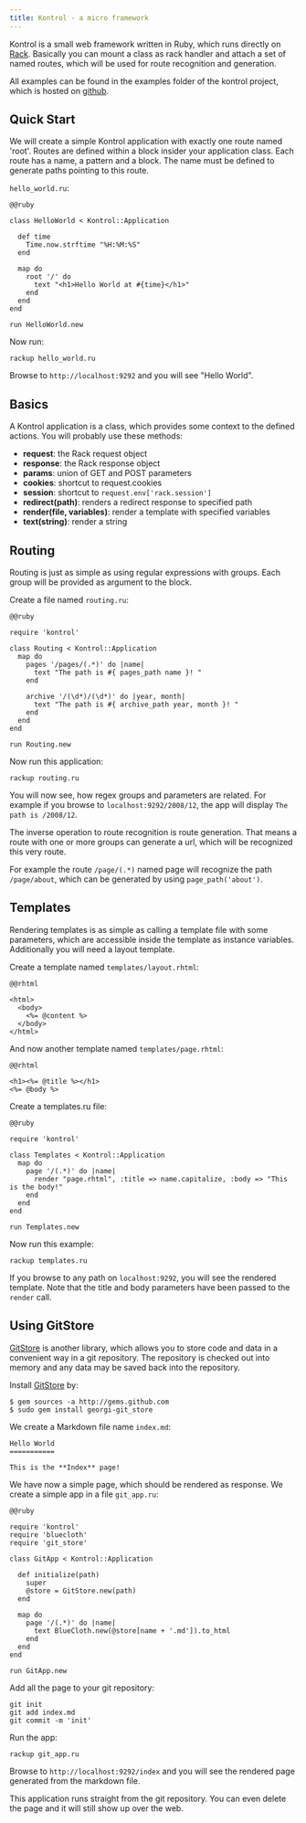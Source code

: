 ```yaml
---
title: Kontrol - a micro framework
---
```


Kontrol is a small web framework written in Ruby, which runs directly
on [Rack][1]. Basically you can mount a class as rack handler and
attach a set of named routes, which will be used for route recognition
and generation.

All examples can be found in the examples folder of the kontrol
project, which is hosted on [github][2].

## Quick Start

We will create a simple Kontrol application with exactly one route
named 'root'. Routes are defined within a block insider your
application class. Each route has a name, a pattern and a block. The
name must be defined to generate paths pointing to this route.

`hello_world.ru`:

    @@ruby

    class HelloWorld < Kontrol::Application
      
      def time
        Time.now.strftime "%H:%M:%S"
      end
     
      map do
        root '/' do
          text "<h1>Hello World at #{time}</h1>"
        end
      end
    end
        
    run HelloWorld.new
    
Now run:

    rackup hello_world.ru

Browse to `http://localhost:9292` and you will see "Hello World".


## Basics

A Kontrol application is a class, which provides some context to the
defined actions. You will probably use these methods:

- __request__: the Rack request object
- __response__: the Rack response object
- __params__: union of GET and POST parameters
- __cookies__: shortcut to request.cookies
- __session__: shortcut to `request.env['rack.session']`
- __redirect(path)__: renders a redirect response to specified path
- __render(file, variables)__: render a template with specified variables
- __text(string)__: render a string


## Routing

Routing is just as simple as using regular expressions with
groups. Each group will be provided as argument to the block.

Create a file named `routing.ru`:

    @@ruby

    require 'kontrol'
    
    class Routing < Kontrol::Application
      map do
        pages '/pages/(.*)' do |name|
          text "The path is #{ pages_path name }! "
        end
     
        archive '/(\d*)/(\d*)' do |year, month|
          text "The path is #{ archive_path year, month }! "
        end
      end
    end
    
    run Routing.new
    
Now run this application:

    rackup routing.ru

You will now see, how regex groups and parameters are related. For
example if you browse to `localhost:9292/2008/12`, the app will
display `The path is /2008/12`.

The inverse operation to route recognition is route generation. That
means a route with one or more groups can generate a url, which will
be recognized this very route.

For example the route `/page/(.*)` named page will recognize the path
`/page/about`, which can be generated by using `page_path('about')`.


## Templates

Rendering templates is as simple as calling a template file with some
parameters, which are accessible inside the template as instance
variables. Additionally you will need a layout template.

Create a template named `templates/layout.rhtml`:

    @@rhtml

    <html>
      <body>
        <%= @content %>
      </body>
    </html>

And now another template named `templates/page.rhtml`:

    @@rhtml

    <h1><%= @title %></h1>
    <%= @body %>

Create a templates.ru file:

    @@ruby

    require 'kontrol'
    
    class Templates < Kontrol::Application
      map do
        page '/(.*)' do |name|
          render "page.rhtml", :title => name.capitalize, :body => "This is the body!"
        end
      end
    end
    
    run Templates.new

Now run this example:

    rackup templates.ru

If you browse to any path on `localhost:9292`, you will see the
rendered template. Note that the title and body parameters have been
passed to the `render` call.


## Using GitStore

[GitStore][3] is another library, which allows you to store code and
data in a convenient way in a git repository. The repository is
checked out into memory and any data may be saved back into the
repository.

Install [GitStore][3] by:

    $ gem sources -a http://gems.github.com
    $ sudo gem install georgi-git_store

We create a Markdown file name `index.md`:

    Hello World
    ===========

    This is the **Index** page!

We have now a simple page, which should be rendered as response. We
create a simple app in a file `git_app.ru`:

    @@ruby

    require 'kontrol'
    require 'bluecloth'
    require 'git_store'

    class GitApp < Kontrol::Application
     
      def initialize(path)
        super
        @store = GitStore.new(path)
      end
      
      map do
        page '/(.*)' do |name|
          text BlueCloth.new(@store[name + '.md']).to_html
        end
      end
    end

    run GitApp.new

Add all the page to your git repository:

    git init
    git add index.md
    git commit -m 'init'

Run the app:

    rackup git_app.ru

Browse to `http://localhost:9292/index` and you will see the rendered
page generated from the markdown file.

This application runs straight from the git repository. You can even
delete the page and it will still show up over the web.


[1]: http://github.com/chneukirchen/rack
[2]: http://github.com/georgi/kontrol
[3]: http://github.com/georgi/git_store
